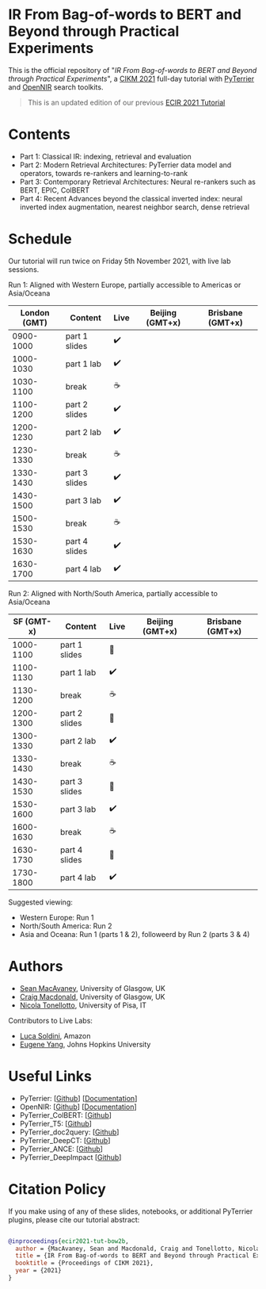# IR From Bag-of-words to BERT and Beyond through Practical Experiments

This is the official repository of "*IR From Bag-of-words to BERT and Beyond through Practical Experiments*", a [CIKM 2021](https://www.cikm2021.org/) full-day tutorial with [PyTerrier](https://github.com/terrier-org/pyterrier) and [OpenNIR](https://opennir.net) search toolkits.

> This is an updated edition of our previous [ECIR 2021 Tutorial](https://github.com/terrier-org/ecir2021tutorial)

# Contents

* Part 1: Classical IR: indexing, retrieval and evaluation 
* Part 2: Modern Retrieval Architectures: PyTerrier data model and operators, towards re-rankers and learning-to-rank
* Part 3: Contemporary Retrieval Architectures: Neural re-rankers such as BERT, EPIC, ColBERT
* Part 4: Recent Advances beyond the classical inverted index: neural inverted index augmentation, nearest neighbor search, dense retrieval


# Schedule

Our tutorial will run twice on Friday 5th November 2021, with live lab sessions.

Run 1: Aligned with Western Europe, partially accessible to Americas or Asia/Oceana

| London (GMT) | Content | Live | Beijing (GMT+x) | Brisbane (GMT+x)|
|-----|---------|---|-----------------|-----------------|
| 0900-1000 | part 1 slides | :heavy_check_mark: |
| 1000-1030 | part 1 lab | :heavy_check_mark: |
| 1030-1100 | break | ☕ |
| 1100-1200 | part 2 slides | :heavy_check_mark: |
| 1200-1230 | part 2 lab | :heavy_check_mark: |
| 1230-1330 | break | ☕ | 
| 1330-1430 | part 3 slides | :heavy_check_mark: |
| 1430-1500 | part 3 lab | :heavy_check_mark: |
| 1500-1530 | break | ☕ |
| 1530-1630 | part 4 slides | :heavy_check_mark: |
| 1630-1700 | part 4 lab | :heavy_check_mark: |

Run 2: Aligned with North/South America, partially accessible to Asia/Oceana


| SF (GMT-x) | Content | Live | Beijing (GMT+x) | Brisbane (GMT+x)|
|-----|-------|--|-----------------|-----------------------|
| 1000-1100 | part 1 slides | 🎥 |
| 1100-1130 | part 1 lab | :heavy_check_mark: |
| 1130-1200 | break | ☕ |
| 1200-1300 | part 2 slides  | 🎥 |
| 1300-1330 | part 2 lab | :heavy_check_mark: |
| 1330-1430 | break | ☕ |
| 1430-1530 | part 3 slides  | 🎥 |
| 1530-1600 | part 3 lab | :heavy_check_mark: |
| 1600-1630 | break | ☕ |
| 1630-1730 | part 4 slides  | 🎥 |
| 1730-1800 | part 4 lab | :heavy_check_mark: |


 Suggested viewing:
  - Western Europe: Run 1
  - North/South America: Run 2
  - Asia and Oceana: Run 1 (parts 1 & 2), followeerd by Run 2 (parts 3 & 4)


# Authors

* [Sean MacAvaney](https://macavaney.us), University of Glasgow, UK
* [Craig Macdonald](http://www.dcs.gla.ac.uk/~craigm/), University of Glasgow, UK
* [Nicola Tonellotto](http://tonellotto.github.io), University of Pisa, IT

Contributors to Live Labs:

* [Luca Soldini](https://soldaini.net/), Amazon
* [Eugene Yang](https://www.eugene.zone/), Johns Hopkins University



# Useful Links

 - PyTerrier: [[Github](https://github.com/terrier-org/pyterrier)] [[Documentation](https://pyterrier.readthedocs.io/en/latest/)]
 - OpenNIR: [[Github](https://github.com/Georgetown-IR-Lab/OpenNIR)] [[Documentation](https://opennir.net/)]
 - PyTerrier_ColBERT: [[Github](https://github.com/terrierteam/pyterrier_colbert)]
 - PyTerrier_T5: [[Github](https://github.com/terrierteam/pyterrier_t5)]
 - PyTerrier_doc2query: [[Github](https://github.com/terrierteam/pyterrier_doc2query)]
 - PyTerrier_DeepCT: [[Github](https://github.com/terrierteam/pyterrier_deepct)]
 - PyTerrier_ANCE: [[Github](https://github.com/terrierteam/pyterrier_ance)]
 - PyTerrier_DeepImpact [[Github](https://github.com/terrierteam/pyterrier_deepimpact)]

# Citation Policy

If you make using of any of these slides, notebooks, or additional PyTerrier plugins, please cite our tutorial abstract:

```bibtex

@inproceedings{ecir2021-tut-bow2b,
  author = {MacAvaney, Sean and Macdonald, Craig and Tonellotto, Nicola},
  title = {IR From Bag-of-words to BERT and Beyond through Practical Experiments: A CIKM 2021 tutorial with PyTerrier and OpenNIR},
  booktitle = {Proceedings of CIKM 2021},
  year = {2021}
}

```
